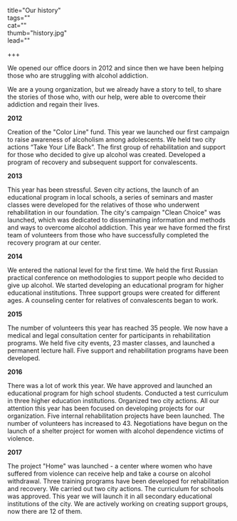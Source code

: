 title="Our history"  
tags=""  
cat=""  
thumb="history.jpg"  
lead=""  

+++

We opened our office doors in 2012 and since then we have been helping those who are struggling with alcohol addiction.

We are a young organization, but we already have a story to tell, to share the stories of those who, with our help, were able to overcome their addiction and regain their lives.

**2012** 

Creation of the "Color Line" fund. This year we launched our first campaign to raise awareness of alcoholism among adolescents. We held two city actions “Take Your Life Back”. The first group of rehabilitation and support for those who decided to give up alcohol was created. Developed a program of recovery and subsequent support for convalescents. 

**2013** 

This year has been stressful. Seven city actions, the launch of an educational program in local schools, a series of seminars and master classes were developed for the relatives of those who underwent rehabilitation in our foundation. The city's campaign "Clean Choice" was launched, which was dedicated to disseminating information and methods and ways to overcome alcohol addiction. This year we have formed the first team of volunteers from those who have successfully completed the recovery program at our center.

**2014**

We entered the national level for the first time. We held the first Russian practical conference on methodologies to support people who decided to give up alcohol. We started developing an educational program for higher educational institutions. Three support groups were created for different ages. A counseling center for relatives of convalescents began to work.

**2015**

The number of volunteers this year has reached 35 people. We now have a medical and legal consultation center for participants in rehabilitation programs. We held five city events, 23 master classes, and launched a permanent lecture hall. Five support and rehabilitation programs have been developed.

**2016**

There was a lot of work this year. We have approved and launched an educational program for high school students. Conducted a test curriculum in three higher education institutions. Organized two city actions. All our attention this year has been focused on developing projects for our organization. Five internal rehabilitation projects have been launched. The number of volunteers has increased to 43. Negotiations have begun on the launch of a shelter project for women with alcohol dependence victims of violence. 

**2017** 

The project "Home" was launched - a center where women who have suffered from violence can receive help and take a course on alcohol withdrawal. Three training programs have been developed for rehabilitation and recovery. We carried out two city actions. The curriculum for schools was approved. This year we will launch it in all secondary educational institutions of the city. We are actively working on creating support groups, now there are 12 of them.

